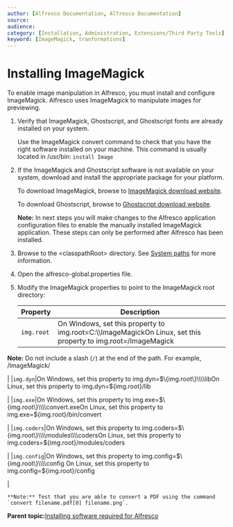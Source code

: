 ```yaml
---
author: [Alfresco Documentation, Alfresco Documentation]
source: 
audience: 
category: [Installation, Administration, Extensions/Third Party Tools]
keyword: [ImageMagick, tranformations]
---
```


# Installing ImageMagick

To enable image manipulation in Alfresco, you must install and configure ImageMagick. Alfresco uses ImageMagick to manipulate images for previewing.

1.  Verify that ImageMagick, Ghostscript, and Ghostscript fonts are already installed on your system.

    Use the ImageMagick convert command to check that you have the right software installed on your machine. This command is usually located in /usr/bin: `install Image`

2.  If the ImageMagick and Ghostscript software is not available on your system, download and install the appropriate package for your platform.

    To download ImageMagick, browse to [ImageMagick download website](http://www.imagemagick.org/script/download.php).

    To download Ghostscript, browse to [Ghostscript download website](http://www.ghostscript.com/download/).

    **Note:** In next steps you will make changes to the Alfresco application configuration files to enable the manually installed ImageMagick application. These steps can only be performed after Alfresco has been installed.

3.  Browse to the <classpathRoot\> directory. See [System paths](../reuse/conv-syspaths.md) for more information.

4.  Open the alfresco-global.properties file.

5.  Modify the ImageMagick properties to point to the ImageMagick root directory:

    |Property|Description|
    |--------|-----------|
    |`img.root`|On Windows, set this property to img.root=C:\\\\ImageMagickOn Linux, set this property to img.root=/ImageMagick

**Note:** Do not include a slash \(`/`\) at the end of the path. For example, /ImageMagick/

|
    |`img.dyn`|On Windows, set this property to img.dyn=$\{img.root\}\\\\libOn Linux, set this property to img.dyn=$\{img.root\}/lib

|
    |`img.exe`|On Windows, set this property to img.exe=$\{img.root\}\\\\convert.exeOn Linux, set this property to img.exe=$\{img.root\}/bin/convert

|
    |`img.coders`|On Windows, set this property to img.coders=$\{img.root\}\\\\modules\\\\codersOn Linux, set this property to img.coders=$\{img.root\}/modules/coders

|
    |`img.config`|On Windows, set this property to img.config=$\{img.root\}\\\\config On Linux, set this property to img.config=$\{img.root\}/config

|

    **Note:** Test that you are able to convert a PDF using the command `convert filename.pdf[0] filename.png`.


**Parent topic:**[Installing software required for Alfresco](../concepts/prereq-opt-install.md)

